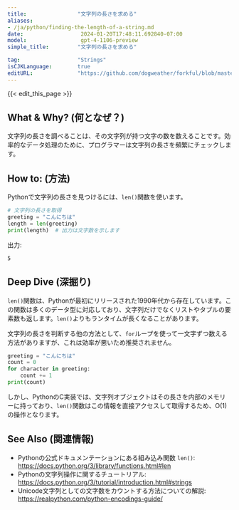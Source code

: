 ```yaml
---
title:                "文字列の長さを求める"
aliases:
- /ja/python/finding-the-length-of-a-string.md
date:                  2024-01-20T17:48:11.692840-07:00
model:                 gpt-4-1106-preview
simple_title:         "文字列の長さを求める"

tag:                  "Strings"
isCJKLanguage:        true
editURL:              "https://github.com/dogweather/forkful/blob/master/content/ja/python/finding-the-length-of-a-string.md"
---
```


{{< edit_this_page >}}

## What & Why? (何となぜ？)
文字列の長さを調べることは、その文字列が持つ文字の数を数えることです。効率的なデータ処理のために、プログラマーは文字列の長さを頻繁にチェックします。

## How to: (方法)
Pythonで文字列の長さを見つけるには、`len()`関数を使います。

```Python
# 文字列の長さを取得
greeting = "こんにちは"
length = len(greeting)
print(length)  # 出力は文字数を示します
```

出力:
```
5
```

## Deep Dive (深掘り)
`len()`関数は、Pythonが最初にリリースされた1990年代から存在しています。この関数は多くのデータ型に対応しており、文字列だけでなくリストやタプルの要素数も返します。`len()`よりもランタイムが長くなることがあります。

文字列の長さを判断する他の方法として、`for`ループを使って一文字ずつ数える方法がありますが、これは効率が悪いため推奨されません。

```Python
greeting = "こんにちは"
count = 0
for character in greeting:
    count += 1
print(count)
```

しかし、PythonのC実装では、文字列オブジェクトはその長さを内部のメモリーに持っており、`len()`関数はこの情報を直接アクセスして取得するため、O(1)の操作となります。

## See Also (関連情報)
- Pythonの公式ドキュメンテーションにある組み込み関数 `len()`: https://docs.python.org/3/library/functions.html#len
- Pythonの文字列操作に関するチュートリアル: https://docs.python.org/3/tutorial/introduction.html#strings
- Unicode文字列としての文字数をカウントする方法についての解説: https://realpython.com/python-encodings-guide/
